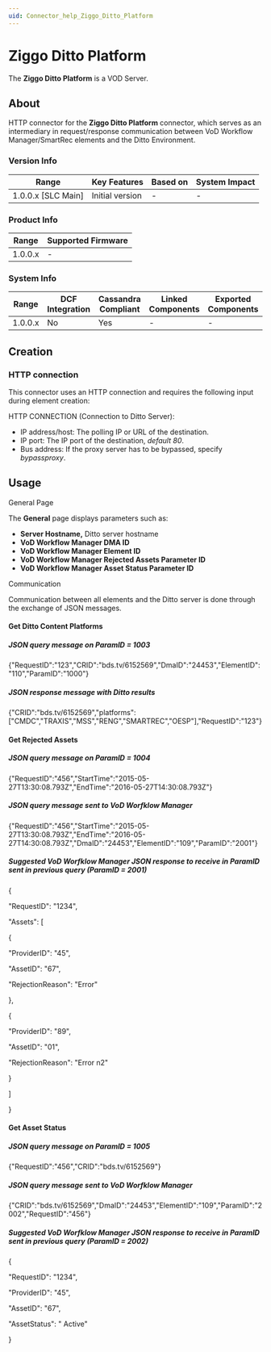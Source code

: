 ```yaml
---
uid: Connector_help_Ziggo_Ditto_Platform
---
```


# Ziggo Ditto Platform

The **Ziggo Ditto Platform** is a VOD Server.

## About

HTTP connector for the **Ziggo Ditto Platform** connector, which serves as an intermediary in request/response communication between VoD Workflow Manager/SmartRec elements and the Ditto Environment.

### Version Info

| Range                | Key Features     | Based on     | System Impact     |
|----------------------|------------------|--------------|-------------------|
| 1.0.0.x [SLC Main]   | Initial version  | -            | -                 |

### Product Info

| Range     | Supported Firmware     |
|-----------|------------------------|
| 1.0.0.x   | -                      |

### System Info

| Range     | DCF Integration     | Cassandra Compliant     | Linked Components     | Exported Components     |
|-----------|---------------------|-------------------------|-----------------------|-------------------------|
| 1.0.0.x   | No                  | Yes                     | -                     | -                       |

## Creation

### HTTP connection

This connector uses an HTTP connection and requires the following input during element creation:

HTTP CONNECTION (Connection to Ditto Server):

- IP address/host: The polling IP or URL of the destination.
- IP port: The IP port of the destination, *default 80*.
- Bus address: If the proxy server has to be bypassed, specify *bypassproxy*.

## Usage

General Page

The **General** page displays parameters such as:

- **Server Hostname,** Ditto server hostname
- **VoD Workflow Manager DMA ID**
- **VoD Workflow Manager Element ID**
- **VoD Workflow Manager Rejected Assets Parameter ID**
- **VoD Workflow Manager Asset Status Parameter ID**

Communication

Communication between all elements and the Ditto server is done through the exchange of JSON messages.

#### Get Ditto Content Platforms

##### JSON query message on ParamID = 1003

{"RequestID":"123","CRID":"bds.tv/6152569","DmaID":"24453","ElementID":"110","ParamID":"1000"}

##### JSON response message with Ditto results

{"CRID":"bds.tv/6152569","platforms":\["CMDC","TRAXIS","MSS","RENG","SMARTREC","OESP"\],"RequestID":"123"}

#### Get Rejected Assets

##### JSON query message on ParamID = 1004

{"RequestID":"456","StartTime":"2015-05-27T13:30:08.793Z","EndTime":"2016-05-27T14:30:08.793Z"}

##### JSON query message sent to VoD Worfklow Manager

{"RequestID":"456","StartTime":"2015-05-27T13:30:08.793Z","EndTime":"2016-05-27T14:30:08.793Z","DmaID":"24453","ElementID":"109","ParamID":"2001"}

##### Suggested VoD Worfklow Manager JSON response to receive in ParamID sent in previous query (ParamID = 2001)

{

"RequestID": "1234",

"Assets": \[

{

"ProviderID": "45",

"AssetID": "67",

"RejectionReason": "Error"

},

{

"ProviderID": "89",

"AssetID": "01",

"RejectionReason": "Error n2"

}

\]

}

#### Get Asset Status

##### JSON query message on ParamID = 1005

{"RequestID":"456","CRID":"bds.tv/6152569"}

##### JSON query message sent to VoD Worfklow Manager

{"CRID":"bds.tv/6152569","DmaID":"24453","ElementID":"109","ParamID":"2002","RequestID":"456"}

##### Suggested VoD Worfklow Manager JSON response to receive in ParamID sent in previous query (ParamID = 2002)

{

"RequestID": "1234",

"ProviderID": "45",

"AssetID": "67",

"AssetStatus": " Active"

}
